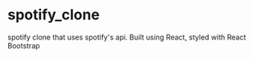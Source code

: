 # spotify_clone
spotify clone that uses spotify's api.  Built using React, styled with React Bootstrap

